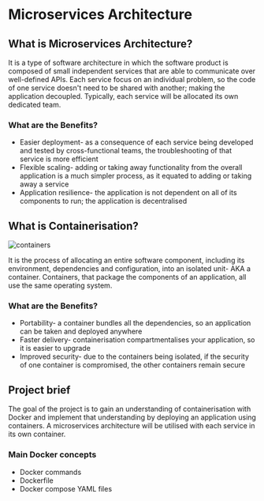 # Microservices Architecture

## What is Microservices Architecture?

It is a type of software architecture in which the software product is composed of small independent services that are able to communicate over well-defined APIs. Each service focus on an individual problem, so the code of one service doesn't need to be shared with another; making the application decoupled. Typically, each service will be allocated its own dedicated team.

### What are the Benefits?

- Easier deployment- as a consequence of each service being developed and tested by cross-functional teams, the troubleshooting of that service is more efficient
- Flexible scaling- adding or taking away functionality from the overall application is a much simpler process, as it equated to adding or taking away a service
- Application resilience- the application is not dependent on all of its components to run; the application is decentralised

## What is Containerisation?

![containers](https://user-images.githubusercontent.com/99980305/189632858-aaed23fc-d8f3-461b-bd33-b5900fa2aadb.png)

It is the process of allocating an entire software component, including its environment, dependencies and configuration, into an isolated unit- AKA a container. Containers, that package the components of an application, all use the same operating system.

### What are the Benefits?

- Portability- a container bundles all the dependencies, so an application can be taken and deployed anywhere
- Faster delivery- containerisation compartmentalises your application, so it is easier to upgrade
- Improved security- due to the containers being isolated, if the security of one container is compromised, the other containers remain secure

## Project brief

The goal of the project is to gain an understanding of containerisation with Docker and implement that understanding by deploying an application using containers. A microservices architecture will be utilised with each service in its own container. 

### Main Docker concepts 

- Docker commands
- Dockerfile
- Docker compose YAML files